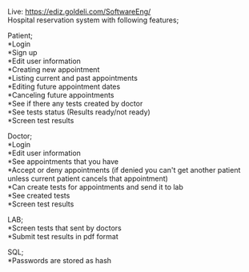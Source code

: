 Live: https://ediz.goldeli.com/SoftwareEng/
<br>Hospital reservation system with following features;

Patient;
<br>*Login
<br>*Sign up
<br>*Edit user information
<br>*Creating new appointment
<br>*Listing current and past appointments
<br>*Editing future appointment dates
<br>*Canceling future appointments
<br>*See if there any tests created by doctor
<br>*See tests status (Results ready/not ready)
<br>*Screen test results

Doctor;
<br>*Login
<br>*Edit user information
<br>*See appointments that you have
<br>*Accept or deny appointments (if denied you can't get another patient unless current patient cancels that appointment)
<br>*Can create tests for appointments and send it to lab
<br>*See created tests
<br>*Screen test results

LAB;
<br>*Screen tests that sent by doctors
<br>*Submit test results in pdf format

SQL;
<br>*Passwords are stored as hash
